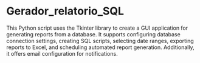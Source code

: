 # Gerador_relatorio_SQL
This Python script uses the Tkinter library to create a GUI application for generating reports from a database. It supports configuring database connection settings, creating SQL scripts, selecting date ranges, exporting reports to Excel, and scheduling automated report generation. Additionally, it offers email configuration for notifications.

